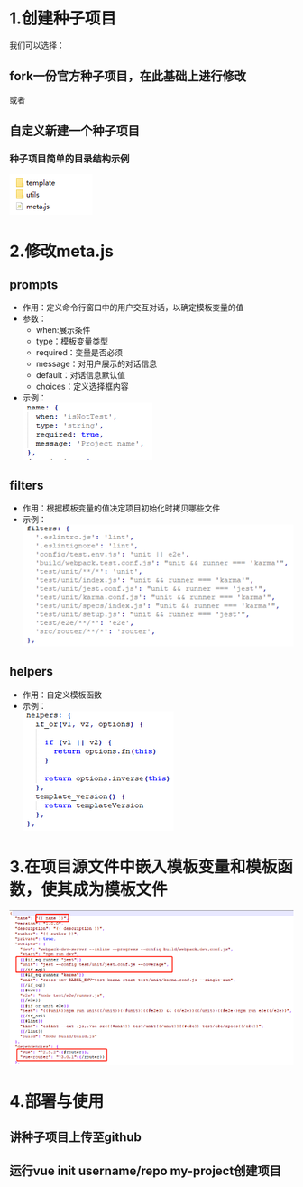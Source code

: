 # 1.创建种子项目
  我们可以选择：
  ## fork一份官方种子项目，在此基础上进行修改
  或者
  ## 自定义新建一个种子项目

  ### 种子项目简单的目录结构示例
  ![截图](./images/folder.png)  

# 2.修改meta.js

  ## prompts

  - 作用：定义命令行窗口中的用户交互对话，以确定模板变量的值  
  - 参数：  
    * when:展示条件  
    * type：模板变量类型  
    * required：变量是否必须  
    * message：对用户展示的对话信息  
    * default：对话信息默认值  
    * choices：定义选择框内容  
  - 示例：  
    ![截图](./images/prompts.png)  
  ## filters

  - 作用：根据模板变量的值决定项目初始化时拷贝哪些文件
  - 示例：  
    ![截图](./images/filters.png)  

  ## helpers

  - 作用：自定义模板函数
  - 示例：  
    ![截图](./images/helpers.png)  

# 3.在项目源文件中嵌入模板变量和模板函数，使其成为模板文件
  ![截图](./images/template.png)  

# 4.部署与使用

  ## 讲种子项目上传至github

  ## 运行vue init username/repo my-project创建项目
